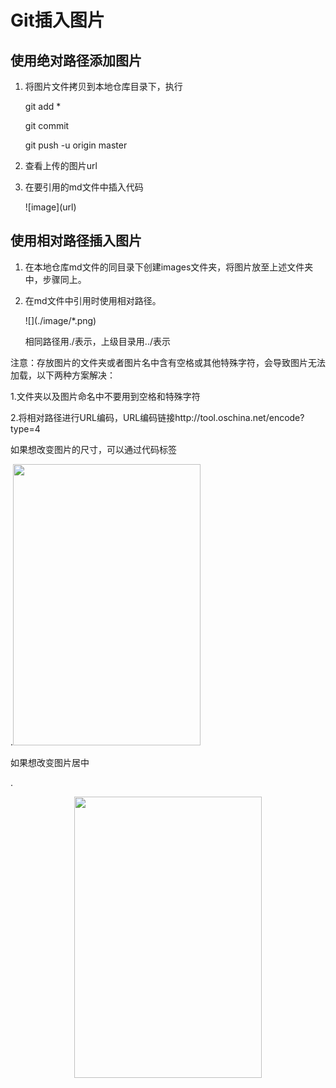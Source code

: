 # Git插入图片

## 使用绝对路径添加图片

1. 将图片文件拷贝到本地仓库目录下，执行

    git add *

    git commit

    git push -u origin master

2. 查看上传的图片url

3. 在要引用的md文件中插入代码

    \!\[image](url)

## 使用相对路径插入图片

1. 在本地仓库md文件的同目录下创建images文件夹，将图片放至上述文件夹中，步骤同上。

2. 在md文件中引用时使用相对路径。

    \!\[](./image/*.png)
    
    相同路径用./表示，上级目录用../表示

注意：存放图片的文件夹或者图片名中含有空格或其他特殊字符，会导致图片无法加载，以下两种方案解决：

1.文件夹以及图片命名中不要用到空格和特殊字符

2.将相对路径进行URL编码，URL编码链接http://tool.oschina.net/encode?type=4

如果想改变图片的尺寸，可以通过代码标签

\.<img src="url" width="300" height="450" />

如果想改变图片居中

\.<div align=center><img src="url" width="300" height="450" /></div>
